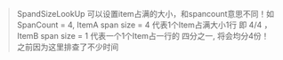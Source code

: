 > SpandSizeLookUp 可以设置item占满的大小，和spancount意思不同！如SpanCount = 4, ItemA span size = 4  代表1个Item占满大小1行 即 4/4 ， ItemB span size = 1 代表一个1个Item占一行的 四分之一, 将会均分4份！之前因为这里排查了不少时间
